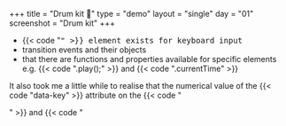 +++
title = "Drum kit 🎼"
type = "demo"
layout = "single"
day = "01"
screenshot = "Drum kit"
+++

* {{< code "<kbd>" >}} element exists for keyboard input
* transition events and their objects
* that there are functions and properties available for specific elements e.g. {{< code ".play();" >}} and {{< code ".currentTime" >}}

It also took me a little while to realise that the numerical value of the {{< code "data-key" >}} attribute on the {{< code "<div>" >}} and {{< code "<audio>" >}} elements isn't technically the same *thing* as the {{< code "keyCode" >}} value generated from the {{< code "keyDown" >}} event - they're just the same number being used to link the two together.